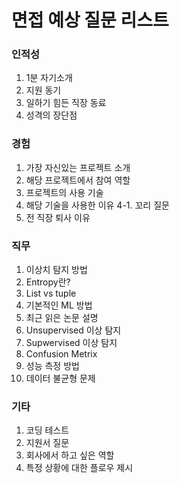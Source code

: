 # 면접 예상 질문 리스트

### 인적성

1. 1분 자기소개
2. 지원 동기
3. 일하기 힘든 직장 동료
4. 성격의 장단점

### 경험

1. 가장 자신있는 프로젝트 소개
2. 해당 프로젝트에서 참여 역할
3. 프로젝트의 사용 기술
4. 해당 기술을 사용한 이유
  4-1. 꼬리 질문
5. 전 직장 퇴사 이유

### 직무

1. 이상치 탐지 방법
2. Entropy란?
3. List vs tuple
4. 기본적인 ML 방법
5. 최근 읽은 논문 설명
6. Unsupervised 이상 탐지
7. Supwervised 이상 탐지
8. Confusion Metrix
9. 성능 측정 방법
10. 데이터 불균형 문제

### 기타

1. 코딩 테스트
2. 지원서 질문
3. 회사에서 하고 싶은 역할
4. 특정 상황에 대한 플로우 제시
